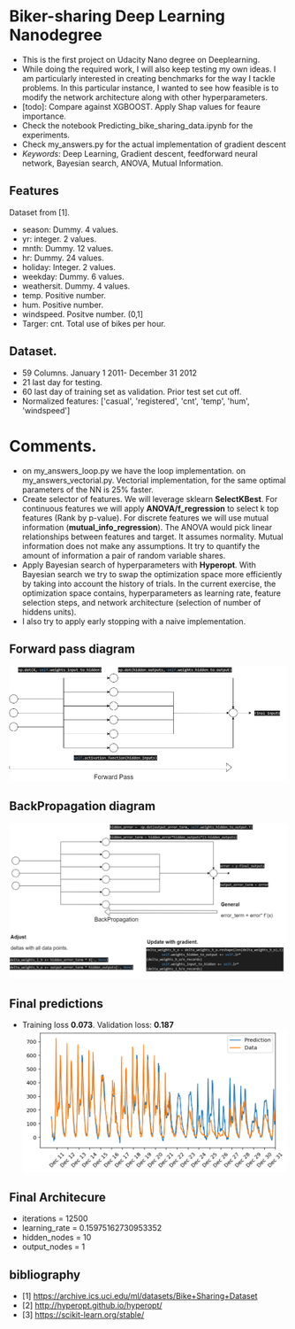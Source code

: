 # Biker-sharing Deep Learning Nanodegree
+ This is the first project on Udacity Nano degree on Deeplearning.
+ While doing the required work, I will also keep testing my own ideas. I am particularly interested in creating benchmarks for the way I tackle problems. In this particular instance, I wanted to see how feasible is to modify the network architecture along with other hyperparameters.
+ [todo]: Compare against XGBOOST. Apply Shap values for feaure importance.
+ Check the notebook Predicting_bike_sharing_data.ipynb for the experiments.
+ Check my_answers.py for the actual implementation of gradient descent
+ *Keywords*: Deep Learning, Gradient descent, feedforward neural network, Bayesian search, ANOVA, Mutual Information.

## Features
Dataset from [1].
+ season: Dummy. 4 values.
+ yr: integer. 2 values.
+ mnth: Dummy. 12 values.
+ hr: Dummy. 24 values.
+ holiday: Integer. 2 values.
+ weekday: Dummy. 6 values.
+ weathersit. Dummy. 4 values.
+ temp. Positive number.
+ hum. Positive number.
+ windspeed. Positve number. (0,1]
+ Targer: cnt. Total use of bikes per hour.

## Dataset.
+ 59 Columns. January 1 2011- December 31 2012
+ 21 last day for testing.
+ 60 last day of training set as validation. Prior test set cut off.
+ Normalized features: ['casual', 'registered', 'cnt', 'temp', 'hum', 'windspeed']

# Comments.
+ on my_answers_loop.py we have the loop implementation. on my_answers_vectorial.py. Vectorial implementation, for the same optimal parameters of the NN is 25% faster.
+ Create selector of features. We will leverage sklearn **SelectKBest**. For continuous features we will apply **ANOVA/f_regression** to select k top features (Rank by p-value). For discrete features we will use mutual information (**mutual_info_regression**). The ANOVA would pick linear relationships between features and target. It assumes normality. Mutual information does not make any assumptions. It try to quantify the amount of information a pair of random variable shares. 
+ Apply Bayesian search of hyperparameters with **Hyperopt**. With Bayesian search we try to swap the optimization space more efficiently by taking into account the history of trials. In the current exercise, the optimization space contains, hyperparameters as learning rate,  feature selection steps, and network architecture (selection of number of hiddens units).
+ I also try to apply early stopping with a naive implementation.

## Forward pass diagram
![forward_pass](./assets/forward_pass.png)

## BackPropagation diagram
![backprod](./assets/backprod.png)

## Final predictions
+ Training loss **0.073**. Validation loss: **0.187**
![forward_pass](./assets/final_test.png)

## Final Architecure
+ iterations = 12500
+ learning_rate = 0.15975162730953352
+ hidden_nodes = 10
+ output_nodes = 1

## bibliography

+ [1] https://archive.ics.uci.edu/ml/datasets/Bike+Sharing+Dataset
+ [2] http://hyperopt.github.io/hyperopt/
+ [3] https://scikit-learn.org/stable/